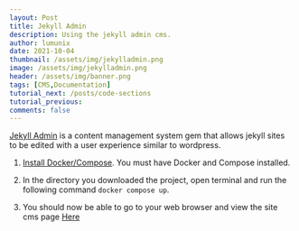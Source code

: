 ```yaml
---
layout: Post
title: Jekyll Admin
description: Using the jekyll admin cms.
author: lumunix
date: 2021-10-04
thumbnail: /assets/img/jekylladmin.png
image: /assets/img/jekylladmin.png
header: /assets/img/banner.png
tags: [CMS,Documentation]
tutorial_next: /posts/code-sections
tutorial_previous:
comments: false
---
```

[Jekyll Admin](https://jekyll.github.io/jekyll-admin/) is a content management system gem that allows jekyll sites to be edited with a user experience similar to wordpress.


1. [Install Docker/Compose](https://docs.docker.com/compose/install/). You must have Docker and Compose installed.

2. In the directory you downloaded the project, open terminal and run the following command `docker compose up`.

3. You should now be able to go to your web browser and view the site cms page [Here](http://127.0.0.1:4000/admin)
